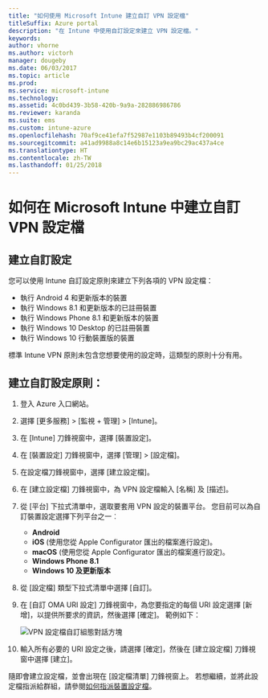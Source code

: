```yaml
---
title: "如何使用 Microsoft Intune 建立自訂 VPN 設定檔"
titleSuffix: Azure portal
description: "在 Intune 中使用自訂設定來建立 VPN 設定檔。"
keywords: 
author: vhorne
ms.author: victorh
manager: dougeby
ms.date: 06/03/2017
ms.topic: article
ms.prod: 
ms.service: microsoft-intune
ms.technology: 
ms.assetid: 4c0bd439-3b58-420b-9a9a-282886986786
ms.reviewer: karanda
ms.suite: ems
ms.custom: intune-azure
ms.openlocfilehash: 70af9ce41efa7f52987e1103b89493b4cf200091
ms.sourcegitcommit: a41ad9988a8c14e6b15123a9ea9bc29ac437a4ce
ms.translationtype: HT
ms.contentlocale: zh-TW
ms.lasthandoff: 01/25/2018
---
```

# <a name="how-to-create-custom-vpn-profiles-in-microsoft-intune"></a>如何在 Microsoft Intune 中建立自訂 VPN 設定檔

## <a name="create-a-custom-configuration"></a>建立自訂設定
您可以使用 Intune 自訂設定原則來建立下列各項的 VPN 設定檔：

* 執行 Android 4 和更新版本的裝置
* 執行 Windows 8.1 和更新版本的已註冊裝置
* 執行 Windows Phone 8.1 和更新版本的裝置
* 執行 Windows 10 Desktop 的已註冊裝置 
* 執行 Windows 10 行動裝置版的裝置

標準 Intune VPN 原則未包含您想要使用的設定時，這類型的原則十分有用。

## <a name="to-create-a-custom-configuration-policy"></a>建立自訂設定原則：

1. 登入 Azure 入口網站。
2. 選擇 [更多服務]  >  [監視 + 管理]  >  [Intune]。
3. 在 [Intune] 刀鋒視窗中，選擇 [裝置設定]。
4. 在 [裝置設定] 刀鋒視窗中，選擇 [管理]  >  [設定檔]。
5. 在設定檔刀鋒視窗中，選擇 [建立設定檔]。
6. 在 [建立設定檔] 刀鋒視窗中，為 VPN 設定檔輸入 [名稱] 及 [描述]。
7. 從 [平台] 下拉式清單中，選取要套用 VPN 設定的裝置平台。 您目前可以為自訂裝置設定選擇下列平台之一︰
    - **Android**
    - **iOS** (使用您從 Apple Configurator 匯出的檔案進行設定)。
    - **macOS** (使用您從 Apple Configurator 匯出的檔案進行設定)。
    - **Windows Phone 8.1**
    - **Windows 10 及更新版本**
6. 從 [設定檔] 類型下拉式清單中選擇 [自訂]。
7. 在 [自訂 OMA URI 設定] 刀鋒視窗中，為您要指定的每個 URI 設定選擇 [新增]，以提供所要求的資訊，然後選擇 [確定]。 範例如下：

   ![VPN 設定檔自訂組態對話方塊](./media/Intune_Add_VPN_URI.png)

4.  輸入所有必要的 URI 設定之後，請選擇 [確定]，然後在 [建立設定檔] 刀鋒視窗中選擇 [建立]。

隨即會建立設定檔，並會出現在 [設定檔清單] 刀鋒視窗上。
若想繼續，並將此設定檔指派給群組，請參閱[如何指派裝置設定檔](device-profile-assign.md)。




